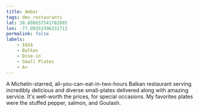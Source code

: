 ```yaml
---
title: Ambar
tags: dmv_restaurants
lat: 38.888657541782095
lon: -77.09353396331713
permalink: false
labels:
    - $$$$
    - Balkan
    - Dine-in
    - Small Plates
    - A+
---
```


A Michelin-starred, all-you-can-eat-in-two-hours Balkan restaurant serving incredibly delicious and diverse small-plates delivered along with amazing service. It's well-worth the prices, for special occasions. My favorites plates were the stuffed pepper, salmon, and Goulash.